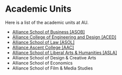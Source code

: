 # Academic Units

Here is a list of the academic units at AU.

* [Alliance School of Business [ASOB]]()
* [Alliance College of Engineering and Design [ACED]](aced.md) 
* [Alliance School of Law [ASOL]]()
* [Alliance Ascent College [AAC]]()
* [Alliance School of Liberal Arts & Humanities [ASLA]]()
* Alliance School of Design & Creative Arts 
* Alliance School of Economics
* Alliance School of Film & Media Studies
